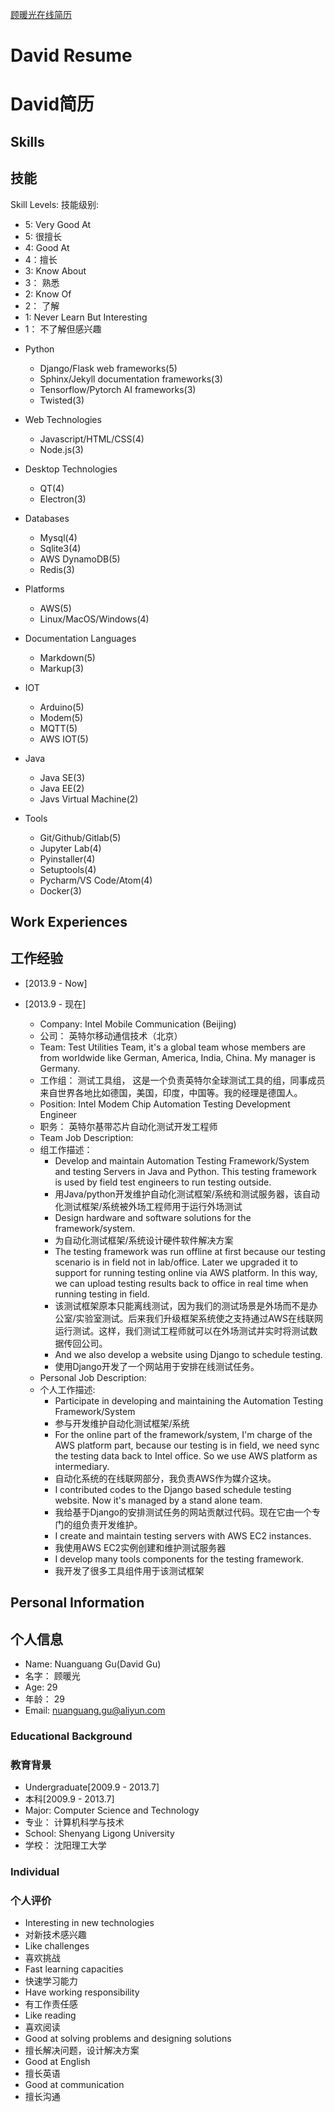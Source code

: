 [顾暖光在线简历](https://pan.wps.cn/l/sfD31w6f6)

# David Resume
# David简历

## Skills
## 技能

Skill Levels:
技能级别:
* 5: Very Good At
* 5: 很擅长
* 4: Good At
* 4：擅长
* 3: Know About
* 3： 熟悉
* 2: Know Of
* 2： 了解
* 1: Never Learn But Interesting
* 1： 不了解但感兴趣

- Python
    + Django/Flask web frameworks(5)
    + Sphinx/Jekyll documentation frameworks(3) 
    + Tensorflow/Pytorch AI frameworks(3)
    + Twisted(3)

- Web Technologies
    + Javascript/HTML/CSS(4)
    + Node.js(3)

- Desktop Technologies
    + QT(4)
    + Electron(3)
    
- Databases
    + Mysql(4)
    + Sqlite3(4)
    + AWS DynamoDB(5)
    + Redis(3)

- Platforms
    + AWS(5)
    + Linux/MacOS/Windows(4)

- Documentation Languages
    + Markdown(5)
    + Markup(3)

- IOT
    + Arduino(5)
    + Modem(5)
    + MQTT(5)
    + AWS IOT(5)

- Java
    + Java SE(3)
    + Java EE(2)
    + Javs Virtual Machine(2)

- Tools
    + Git/Github/Gitlab(5)
    + Jupyter Lab(4)
    + Pyinstaller(4)
    + Setuptools(4)
    + Pycharm/VS Code/Atom(4)
    + Docker(3)



## Work Experiences
## 工作经验
            
- [2013.9 - Now]
- [2013.9 - 现在]

    * Company: Intel Mobile Communication (Beijing)
    * 公司： 英特尔移动通信技术（北京）
    * Team: Test Utilities Team, it's a global team whose members are from worldwide like German, America, India, China. My manager is Germany.
    * 工作组： 测试工具组， 这是一个负责英特尔全球测试工具的组，同事成员来自世界各地比如德国，美国，印度，中国等。我的经理是德国人。
    * Position: Intel Modem Chip Automation Testing Development Engineer
    * 职务： 英特尔基带芯片自动化测试开发工程师
    * Team Job Description:
    * 组工作描述：
        + Develop and maintain Automation Testing Framework/System and testing Servers in Java and Python. This testing framework is used by field test engineers to run testing outside.
        + 用Java/python开发维护自动化测试框架/系统和测试服务器，该自动化测试框架/系统被外场工程师用于运行外场测试
        + Design hardware and software solutions for the framework/system.  
        + 为自动化测试框架/系统设计硬件软件解决方案
        + The testing framework was run offline at first because our testing scenario is in field not in lab/office. Later we upgraded it to support for running testing online via AWS platform. In this way, we can upload testing results back to office in real time when running testing in field.
        + 该测试框架原本只能离线测试，因为我们的测试场景是外场而不是办公室/实验室测试。后来我们升级框架系统使之支持通过AWS在线联网运行测试。这样，我们测试工程师就可以在外场测试并实时将测试数据传回公司。
        + And we also develop a website using Django to schedule testing.
        + 使用Django开发了一个网站用于安排在线测试任务。
    * Personal Job Description:
    * 个人工作描述:
        + Participate in developing and maintaining the Automation Testing Framework/System
        + 参与开发维护自动化测试框架/系统
        + For the online part of the framework/system, I'm charge of the AWS platform part, because our testing is in field, we need sync the testing data back to Intel office. So we use AWS platform as intermediary.
        + 自动化系统的在线联网部分，我负责AWS作为媒介这块。
        + I contributed codes to the Django based schedule testing website. Now it's managed by a stand alone team.
        + 我给基于Django的安排测试任务的网站贡献过代码。现在它由一个专门的组负责开发维护。
        + I create and maintain testing servers with AWS EC2 instances.
        + 我使用AWS EC2实例创建和维护测试服务器
        + I develop many tools components for the testing framework.
        + 我开发了很多工具组件用于该测试框架

## Personal Information
## 个人信息

* Name: Nuanguang Gu(David Gu)
* 名字： 顾暖光
* Age: 29
* 年龄： 29
* Email: nuanguang.gu@aliyun.com

### Educational Background
### 教育背景

* Undergraduate[2009.9 - 2013.7]
* 本科[2009.9 - 2013.7]
* Major: Computer Science and Technology
* 专业： 计算机科学与技术
* School: Shenyang Ligong University
* 学校： 沈阳理工大学
        
###  Individual
### 个人评价

* Interesting in new technologies
* 对新技术感兴趣
* Like challenges
* 喜欢挑战
* Fast learning capacities
* 快速学习能力
* Have working responsibility
* 有工作责任感
* Like reading
* 喜欢阅读
* Good at solving problems and designing solutions
* 擅长解决问题，设计解决方案
* Good at English
* 擅长英语
* Good at communication
* 擅长沟通
